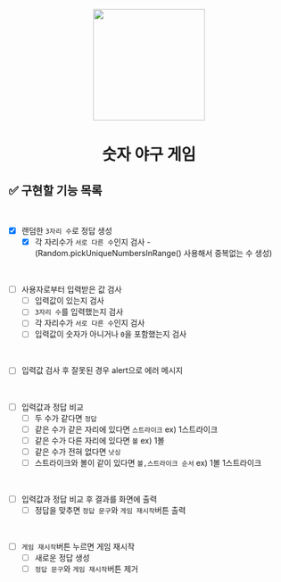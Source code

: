 <p align="middle" >
  <img width="200px;" src="https://github.com/woowacourse/javascript-baseball-precourse/blob/main/images/baseball_icon.png?raw=true"/>
</p>
<h1 align="middle">숫자 야구 게임</h1>

## ✅ 구현할 기능 목록

<br>

- [x] 랜덤한 `3자리 수`로 정답 생성
  - [x] 각 자리수가 `서로 다른 수`인지 검사 -(Random.pickUniqueNumbersInRange() 사용해서 중복없는 수 생성)

<br>

- [ ] 사용자로부터 입력받은 값 검사
  - [ ] 입력값이 있는지 검사
  - [ ] `3자리 수`를 입력했는지 검사
  - [ ] 각 자리수가 `서로 다른 수`인지 검사
  - [ ] 입력값이 숫자가 아니거나 `0`을 포함했는지 검사
  
<br>

- [ ] 입력값 검사 후 잘못된 경우 alert으로 에러 메시지 

<br>

- [ ] 입력값과 정답 비교
  - [ ] 두 수가 같다면 `정답`
  - [ ] 같은 수가 같은 자리에 있다면 `스트라이크` ex) 1스트라이크
  - [ ] 같은 수가 다른 자리에 있다면 `볼` ex) 1볼
  - [ ] 같은 수가 전혀 없다면 `낫싱`
  - [ ] 스트라이크와 볼이 같이 있다면 `볼,스트라이크 순서` ex) 1볼 1스트라이크

<br>

- [ ] 입력값과 정답 비교 후 결과를 화면에 출력
  - [ ] 정답을 맞추면 `정답 문구`와 `게임 재시작`버튼 출력

<br>

- [ ] `게임 재시작`버튼 누르면 게임 재시작
  - [ ] 새로운 정답 생성
  - [ ] `정답 문구`와 `게임 재시작`버튼 제거